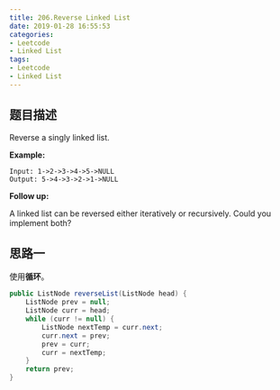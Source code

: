 ```yaml
---
title: 206.Reverse Linked List
date: 2019-01-28 16:55:53
categories: 
- Leetcode
- Linked List
tags: 
- Leetcode
- Linked List
---
```


## 题目描述

Reverse a singly linked list.

**Example:**

```
Input: 1->2->3->4->5->NULL
Output: 5->4->3->2->1->NULL
```

**Follow up:**

A linked list can be reversed either iteratively or recursively. Could you implement both?



## 思路一

使用**循环**。

```java
public ListNode reverseList(ListNode head) {
    ListNode prev = null;
    ListNode curr = head;
    while (curr != null) {
        ListNode nextTemp = curr.next;
        curr.next = prev;
        prev = curr;
        curr = nextTemp;
    }
    return prev;
}
```

